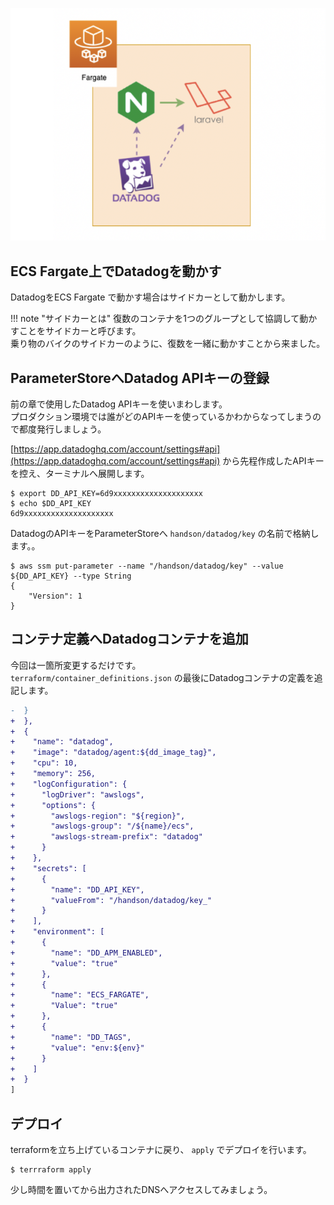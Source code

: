 ![dd-fargate-sidecar.png](imgs/dd-fargate-sidecar.png)

## ECS Fargate上でDatadogを動かす
DatadogをECS Fargate で動かす場合はサイドカーとして動かします。  

!!! note "サイドカーとは"
    復数のコンテナを1つのグループとして協調して動かすことをサイドカーと呼びます。  
    乗り物のバイクのサイドカーのように、復数を一緒に動かすことから来ました。

## ParameterStoreへDatadog APIキーの登録
前の章で使用したDatadog APIキーを使いまわします。  
プロダクション環境では誰がどのAPIキーを使っているかわからなってしまうので都度発行しましょう。

[https://app.datadoghq.com/account/settings#api](https://app.datadoghq.com/account/settings#api) から先程作成したAPIキーを控え、ターミナルへ展開します。  

```
$ export DD_API_KEY=6d9xxxxxxxxxxxxxxxxxxxx
$ echo $DD_API_KEY
6d9xxxxxxxxxxxxxxxxxxxx
```

DatadogのAPIキーをParameterStoreへ `handson/datadog/key` の名前で格納します。。

```
$ aws ssm put-parameter --name "/handson/datadog/key" --value ${DD_API_KEY} --type String
{
    "Version": 1
}
```

## コンテナ定義へDatadogコンテナを追加
今回は一箇所変更するだけです。  
`terraform/container_definitions.json` の最後にDatadogコンテナの定義を追記します。

```diff
-  }
+  },
+  {
+    "name": "datadog",
+    "image": "datadog/agent:${dd_image_tag}",
+    "cpu": 10,
+    "memory": 256,
+    "logConfiguration": {
+      "logDriver": "awslogs",
+      "options": {
+        "awslogs-region": "${region}",
+        "awslogs-group": "/${name}/ecs",
+        "awslogs-stream-prefix": "datadog"
+      }
+    },
+    "secrets": [
+      {
+        "name": "DD_API_KEY",
+        "valueFrom": "/handson/datadog/key_"
+      }
+    ],
+    "environment": [
+      {
+        "name": "DD_APM_ENABLED",
+        "value": "true"
+      },
+      {
+        "name": "ECS_FARGATE",
+        "Value": "true"
+      },
+      {
+        "name": "DD_TAGS",
+        "value": "env:${env}"
+      }
+    ]
+  }
]
```

## デプロイ
terraformを立ち上げているコンテナに戻り、 `apply` でデプロイを行います。

```
$ terrraform apply
```

少し時間を置いてから出力されたDNSへアクセスしてみましょう。
